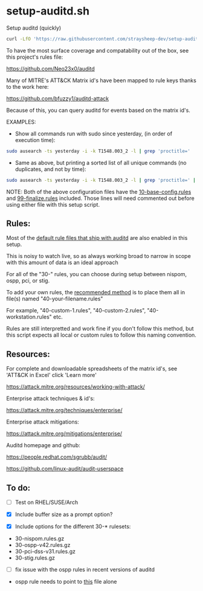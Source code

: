 # setup-auditd.sh
Setup auditd (quickly)

```bash
curl -LfO 'https://raw.githubusercontent.com/straysheep-dev/setup-auditd/main/setup-auditd.sh'
```
To have the most surface coverage and compatability out of the box, see this project's rules file:

<https://github.com/Neo23x0/auditd>

Many of MITRE's ATT&CK Matrix id's have been mapped to rule keys thanks to the work here:

<https://github.com/bfuzzy1/auditd-attack>

Because of this, you can query auditd for events based on the matrix id's.

EXAMPLES:
* Show all commands run with sudo since yesterday, (in order of execution time):
```bash
sudo ausearch -ts yesterday -i -k T1548.003_2 -l | grep 'proctitle='
```
* Same as above, but printing a sorted list of all unique commands (no duplicates, and not by time):
```bash
sudo ausearch -ts yesterday -i -k T1548.003_2 -l | grep 'proctitle=' | sed 's/ proctitle=/\nproctitle=/g' | grep 'proctitle=' | sort -u
```

NOTE: Both of the above configuration files have the [10-base-config.rules](https://github.com/linux-audit/audit-userspace/blob/master/rules/10-base-config.rules) and [99-finalize.rules](https://github.com/linux-audit/audit-userspace/blob/master/rules/99-finalize.rules) included. Those lines will need commented out before using either file with this setup script.

## Rules: 
Most of the [default rule files that ship with auditd](https://github.com/linux-audit/audit-userspace/tree/master/rules) are also enabled in this setup.

This is noisy to watch live, so as always working broad to narrow in scope with this amount of data is an ideal approach

For all of the "30-" rules, you can choose during setup between nispom, ospp, pci, or stig.

To add your own rules, the [recommended method](https://github.com/linux-audit/audit-userspace/blob/master/rules/40-local.rules) is to place them all in file(s) named "40-your-filename.rules"
 
For example, "40-custom-1.rules", "40-custom-2.rules", "40-workstation.rules" etc.

Rules are still interpretted and work fine if you don't follow this method, but this script expects all local or custom rules to follow this naming convention.

## Resources:
For complete and downloadable spreadsheets of the matrix id's, see 'ATT&CK in Excel' click 'Learn more'

<https://attack.mitre.org/resources/working-with-attack/>

Enterprise attack techniques & id's:

<https://attack.mitre.org/techniques/enterprise/>

Enterprise attack mitigations:

<https://attack.mitre.org/mitigations/enterprise/>

Auditd homepage and github:

<https://people.redhat.com/sgrubb/audit/>

<https://github.com/linux-audit/audit-userspace>

## To do:

- [ ] Test on RHEL/SUSE/Arch

- [x] Include buffer size as a prompt option?

- [x] Include options for the different 30-* rulesets:
 * 30-nispom.rules.gz
 * 30-ospp-v42.rules.gz
 * 30-pci-dss-v31.rules.gz
 * 30-stig.rules.gz

- [ ] fix issue with the ospp rules in recent versions of auditd
 * ospp rule needs to point to [this](https://github.com/linux-audit/audit-userspace/blob/master/rules/30-ospp-v42.rules) file alone
